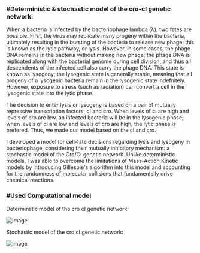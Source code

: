 ### #Deterministic & stochastic model of the cro-cI genetic network.

When a bacteria is infected by the bacteriophage lambda (λ), two fates are possible. First, the virus may replicate many progeny within the bacteria, ultimately resulting in the bursting of the bacteria to release new phage; this is known as the lytic pathway, or lysis. However, in some cases, the phage DNA remains in the bacteria without making new phage; the phage DNA is replicated along with the bacterial genome during cell division, and thus all descendents of the infected cell also carry the phage DNA. This state is known as lysogeny; the lysogenic state is generally stable, meaning that all progeny of a lysogenic bacteria remain in the lysogenic state indefnitely. However, exposure to stress (such as radiation) can convert a cell in the lysogenic state into the lytic phase.

The decision to enter lysis or lysogeny is based on a pair of mutually repressive transcription factors, cI and cro. When levels of cI are high and levels of cro are low, an infected bacteria will be in the lysogenic phase; when levels of cI are low and levels of cro are high, the lytic phase is prefered. Thus, we made our model based on the cI and cro.

I developed a model for cell-fate decisions regarding lysis and lysogeny in bacteriophage, considering their mutually inhibitory mechanism: a stochastic model of the Cro/CI genetic network. Unlike deterministic models, I was able to overcome the limitations of Mass-Action Kinetic models by introducing Gillespie's algorithm into this model and accounting for the randomness of molecular collisions that fundamentally drive chemical reactions. 


### #Used Computational model

Determinstic model of the cro cI genetic network:

![image](https://github.com/user-attachments/assets/be249935-5326-4d8b-b55e-a2fdf8d53d71)


Stochastic model of the cro cI genetic network:

![image](https://github.com/user-attachments/assets/00462655-f77f-47ac-879f-a1b6d6100565)


